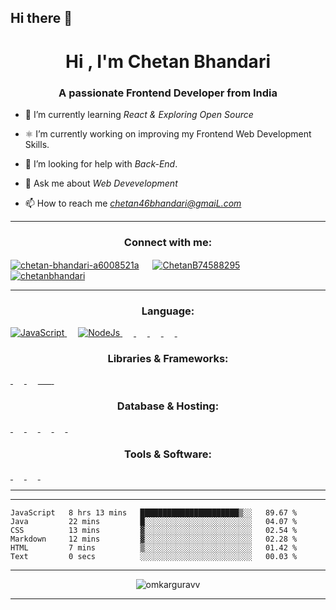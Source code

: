 ## Hi there 👋

<!-- <img align ="center" src="./img/Head-ai.png" width="500"  > -->

<h1 align="center">Hi , I'm Chetan Bhandari</h1>
<h3 align="center">A passionate Frontend Developer from India</h3>

- 🌱 I’m currently learning *React & Exploring Open Source*

- ⚛️ I’m currently working on improving my Frontend Web Development Skills.

- 💬 I’m looking for help with *Back-End*.

- 💬 Ask me about *Web Devevelopment*

- 📫 How to reach me *chetan46bhandari@gmaiL.com*






---

<h3 align="center">Connect with me:</h3>

<p align="left">
<a href="https://www.linkedin.com/in/chetan-bhandari-a6008521a/" target="blank"><img align="center" src="https://img.shields.io/badge/LinkedIn-0077B5?style=for-the-badge&logo=linkedin&logoColor=white" alt="chetan-bhandari-a6008521a"  /></a>
&emsp;
<a href="https://twitter.com/ChetanB74588295" target="blank"><img align="center" src="https://img.shields.io/badge/Twitter-1DA1F2?style=for-the-badge&logo=twitter&logoColor=white" alt="ChetanB74588295"  /></a>
&emsp;
<a href="mailto:chetan46bhandari@gmail.com" target="blank"><img align="center" src="https://img.shields.io/badge/Gmail-D14836?style=for-the-badge&logo=gmail&logoColor=white" alt="chetanbhandari"  /></a>



</p>


---

<h3 align="center">Language:</h3>
<p>
  <a href="">
    <img src="https://img.shields.io/badge/JavaScript-323330?style=for-the-badge&logo=javascript&logoColor=F7DF1E" alt="JavaScript">
  </a>
  &emsp;
  <a href="">
    <img src="https://img.shields.io/badge/Node.js-339933?style=for-the-badge&logo=nodedotjs&logoColor=white" alt="NodeJs">
  </a>
  &emsp;
  <a href="">
    <img src="https://img.shields.io/badge/java-%23ED8B00.svg?style=for-the-badge&logo=java&logoColor=white" alt="">
  </a>
  &emsp;
  <a href="">
    <img src="https://img.shields.io/badge/HTML5-E34F26?style=for-the-badge&logo=html5&logoColor=white" alt="">
  </a>
  &emsp;
  <a href="">
    <img src="https://img.shields.io/badge/CSS3-1572B6?style=for-the-badge&logo=css3&logoColor=white" alt="">
  </a>
  &emsp;
  <a href="">
    <img src="https://img.shields.io/badge/Python-FFD43B?style=for-the-badge&logo=python&logoColor=blue" alt="">
  </a>
  &emsp;
  <!-- <a href="">
    <img src="" alt="">
  </a>
  &emsp; -->

</p>

<h3 align="center">Libraries & Frameworks:</h3>
<p>
<a href="">
    <img src="https://img.shields.io/badge/React-20232A?style=for-the-badge&logo=react&logoColor=61DAFB" alt="">
  </a>
    &emsp;
<a href="">
    <img src="https://img.shields.io/badge/Express.js-000000?style=for-the-badge&logo=express&logoColor=white" alt="">
  </a>  &emsp;
<a href="">
    <img src="https://img.shields.io/badge/Tailwind_CSS-38B2AC?style=for-the-badge&logo=tailwind-css&logoColor=white" alt="">
      &emsp;
  </a>
<a href="">
    <img src="https://img.shields.io/badge/Bootstrap-563D7C?style=for-the-badge&logo=bootstrap&logoColor=white" alt="">
  </a>
    &emsp;

<p/>

<h3 align="center">Database & Hosting:</h3>

<p>
<a href="">
    <img src="https://img.shields.io/badge/firebase-ffca28?style=for-the-badge&logo=firebase&logoColor=black" alt="">
  </a>
    &emsp;
<a href="">
    <img src="https://img.shields.io/badge/MongoDB-4EA94B?style=for-the-badge&logo=mongodb&logoColor=white" alt="">
  </a>
    &emsp;
<a href="">
    <img src="https://img.shields.io/badge/GitHub%20Pages-222222?style=for-the-badge&logo=GitHub%20Pages&logoColor=white" alt="">
  </a>
    &emsp;
<a href="">
    <img src="https://img.shields.io/badge/Netlify-00C7B7?style=for-the-badge&logo=netlify&logoColor=white" alt="">
  </a>
    &emsp;
<a href="">
    <img src="https://img.shields.io/badge/Heroku-430098?style=for-the-badge&logo=heroku&logoColor=white" alt="">
  </a>
    &emsp;
<p/>
<h3 align="center">Tools & Software:</h3>
<p>
<a href="">
    <img src="https://img.shields.io/badge/GitHub-100000?style=for-the-badge&logo=github&logoColor=white" alt="">
  </a>
    &emsp;
<a href="">
    <img src="https://img.shields.io/badge/GIT-E44C30?style=for-the-badge&logo=git&logoColor=white" alt="">
  </a>
    &emsp;
<a href="">
    <img src="https://img.shields.io/badge/Figma-F24E1E?style=for-the-badge&logo=figma&logoColor=white" alt="">
  </a>
    &emsp;

<p/>

<!-- <h3 align="center">Language:</h3>
<p>
<a href="">
    <img src="" alt="">
  </a>
<p/> -->
  
---

<!-- #### 📈 My GitHub Statistics
![My GitHub Statistics](https://github-readme-stats.vercel.app/api?username=omkarguravv&show_icons=true&count_private=true&hide_title=true&theme=dracula)

---
#### </p> Language Used
<a href="https://github.com/anuraghazra/github-readme-stats">
  <img src="https://github-readme-stats.vercel.app/api/top-langs/?username=omkarguravv&langs_count=6&layout=compact&theme=dracula" />
</a> -->

---



<!--START_SECTION:waka-->

```text
JavaScript   8 hrs 13 mins   ██████████████████████▒░░   89.67 %
Java         22 mins         █░░░░░░░░░░░░░░░░░░░░░░░░   04.07 %
CSS          13 mins         ▓░░░░░░░░░░░░░░░░░░░░░░░░   02.54 %
Markdown     12 mins         ▓░░░░░░░░░░░░░░░░░░░░░░░░   02.28 %
HTML         7 mins          ▒░░░░░░░░░░░░░░░░░░░░░░░░   01.42 %
Text         0 secs          ░░░░░░░░░░░░░░░░░░░░░░░░░   00.03 %
```

<!--END_SECTION:waka-->


---

<p align="center"> <img src="https://komarev.com/ghpvc/?username=omkarguravv&label=Profile%20views&color=0e75b6&style=flat" alt="omkarguravv" /> </p>

---
